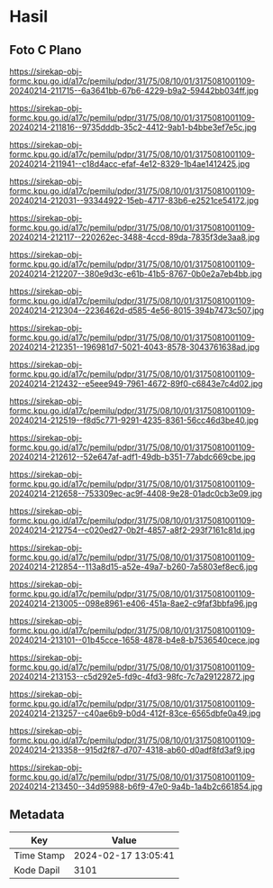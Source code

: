 # Hasil

## Foto C Plano

https://sirekap-obj-formc.kpu.go.id/a17c/pemilu/pdpr/31/75/08/10/01/3175081001109-20240214-211715--6a3641bb-67b6-4229-b9a2-59442bb034ff.jpg

https://sirekap-obj-formc.kpu.go.id/a17c/pemilu/pdpr/31/75/08/10/01/3175081001109-20240214-211816--9735dddb-35c2-4412-9ab1-b4bbe3ef7e5c.jpg

https://sirekap-obj-formc.kpu.go.id/a17c/pemilu/pdpr/31/75/08/10/01/3175081001109-20240214-211941--c18d4acc-efaf-4e12-8329-1b4ae1412425.jpg

https://sirekap-obj-formc.kpu.go.id/a17c/pemilu/pdpr/31/75/08/10/01/3175081001109-20240214-212031--93344922-15eb-4717-83b6-e2521ce54172.jpg

https://sirekap-obj-formc.kpu.go.id/a17c/pemilu/pdpr/31/75/08/10/01/3175081001109-20240214-212117--220262ec-3488-4ccd-89da-7835f3de3aa8.jpg

https://sirekap-obj-formc.kpu.go.id/a17c/pemilu/pdpr/31/75/08/10/01/3175081001109-20240214-212207--380e9d3c-e61b-41b5-8767-0b0e2a7eb4bb.jpg

https://sirekap-obj-formc.kpu.go.id/a17c/pemilu/pdpr/31/75/08/10/01/3175081001109-20240214-212304--2236462d-d585-4e56-8015-394b7473c507.jpg

https://sirekap-obj-formc.kpu.go.id/a17c/pemilu/pdpr/31/75/08/10/01/3175081001109-20240214-212351--196981d7-5021-4043-8578-3043761638ad.jpg

https://sirekap-obj-formc.kpu.go.id/a17c/pemilu/pdpr/31/75/08/10/01/3175081001109-20240214-212432--e5eee949-7961-4672-89f0-c6843e7c4d02.jpg

https://sirekap-obj-formc.kpu.go.id/a17c/pemilu/pdpr/31/75/08/10/01/3175081001109-20240214-212519--f8d5c771-9291-4235-8361-56cc46d3be40.jpg

https://sirekap-obj-formc.kpu.go.id/a17c/pemilu/pdpr/31/75/08/10/01/3175081001109-20240214-212612--52e647af-adf1-49db-b351-77abdc669cbe.jpg

https://sirekap-obj-formc.kpu.go.id/a17c/pemilu/pdpr/31/75/08/10/01/3175081001109-20240214-212658--753309ec-ac9f-4408-9e28-01adc0cb3e09.jpg

https://sirekap-obj-formc.kpu.go.id/a17c/pemilu/pdpr/31/75/08/10/01/3175081001109-20240214-212754--c020ed27-0b2f-4857-a8f2-293f7161c81d.jpg

https://sirekap-obj-formc.kpu.go.id/a17c/pemilu/pdpr/31/75/08/10/01/3175081001109-20240214-212854--113a8d15-a52e-49a7-b260-7a5803ef8ec6.jpg

https://sirekap-obj-formc.kpu.go.id/a17c/pemilu/pdpr/31/75/08/10/01/3175081001109-20240214-213005--098e8961-e406-451a-8ae2-c9faf3bbfa96.jpg

https://sirekap-obj-formc.kpu.go.id/a17c/pemilu/pdpr/31/75/08/10/01/3175081001109-20240214-213101--01b45cce-1658-4878-b4e8-b7536540cece.jpg

https://sirekap-obj-formc.kpu.go.id/a17c/pemilu/pdpr/31/75/08/10/01/3175081001109-20240214-213153--c5d292e5-fd9c-4fd3-98fc-7c7a29122872.jpg

https://sirekap-obj-formc.kpu.go.id/a17c/pemilu/pdpr/31/75/08/10/01/3175081001109-20240214-213257--c40ae6b9-b0d4-412f-83ce-6565dbfe0a49.jpg

https://sirekap-obj-formc.kpu.go.id/a17c/pemilu/pdpr/31/75/08/10/01/3175081001109-20240214-213358--915d2f87-d707-4318-ab60-d0adf8fd3af9.jpg

https://sirekap-obj-formc.kpu.go.id/a17c/pemilu/pdpr/31/75/08/10/01/3175081001109-20240214-213450--34d95988-b6f9-47e0-9a4b-1a4b2c661854.jpg


## Metadata

| Key        | Value               |
| ---------- | ------------------- |
| Time Stamp | 2024-02-17 13:05:41 |
| Kode Dapil | 3101                |



